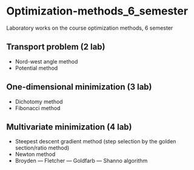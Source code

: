 # Optimization-methods_6_semester
Laboratory works on the course optimization methods, 6 semester

## Transport problem (2 lab)

* Nord-west angle method
* Potential method

## One-dimensional minimization (3 lab)

* Dichotomy method
* Fibonacci method

## Multivariate minimization (4 lab)

* Steepest descent gradient method (step selection by the golden section/ratio method)
* Newton method
* Broyden — Fletcher — Goldfarb — Shanno algorithm
